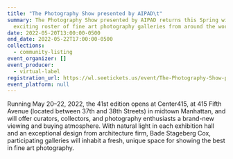```yaml
---
title: "The Photography Show presented by AIPAD\t"
summary: The Photography Show presented by AIPAD returns this Spring with an
  exciting roster of fine art photography galleries from around the world.
date: 2022-05-20T13:00:00-0500
end_date: 2022-05-22T17:00:00-0500
collections:
  - community-listing
event_organizer: []
event_producer:
  - virtual-label
registration_url: https://wl.seetickets.us/event/The-Photography-Show-presented-by-AIPAD/474804?afflky=ThePhotographyShow-Aipad
event_platform: null
---
```

Running May 20–22, 2022, the 41st edition opens at Center415, at 415 Fifth Avenue (located between 37th and 38th Streets) in midtown Manhattan, and will offer curators, collectors, and photography enthusiasts a brand-new viewing and buying atmosphere. With natural light in each exhibition hall and an exceptional design from architecture firm, Bade Stageberg Cox, participating galleries will inhabit a fresh, unique space for showing the best in fine art photography.